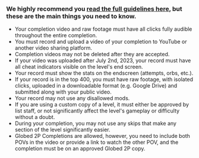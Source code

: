 ### We **highly** recommend you [read the full guidelines here](/guidelines/), but these are the main things you need to know.

* Your completion video and raw footage must have all clicks fully audible throughout the entire completion.
* You must record and upload a video of your completion to YouTube or another video sharing platform.
* Completion videos may not be deleted after they are accepted.
* If your video was uploaded after July 2nd, 2023, your record must have all cheat indicators visible on the level's end screen.
* Your record must show the stats on the endscreen (attempts, orbs, etc.).
* If your record is in the top 400, you must have raw footage, with isolated clicks, uploaded in a downloadable format (e.g. Google Drive) and submitted along with your public video.
* Your record may not use any disallowed mods.
* If you are using a custom copy of a level, it must either be approved by list staff, or not significantly affect the level's gameplay or difficulty without a doubt.
* During your completion, you may not use any skips that make any section of the level significantly easier.
* Globed 2P Completions are allowed, however, you need to include both POVs in the video or provide a link to watch the other POV, and the completion must be on an approved Globed 2P copy.
